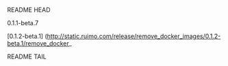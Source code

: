 README HEAD

0.1.1-beta.7

<!-- replace start -->
[0.1.2-beta.1] (http://static.ruimo.com/release/remove_docker_images/0.1.2-beta.1/remove_docker_
<!-- replace end -->

README TAIL
